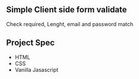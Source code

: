 ## Simple Client side form validate

Check required, Lenght, email and password match

## Project Spec
- HTML
- CSS
- Vanilla Jasascript